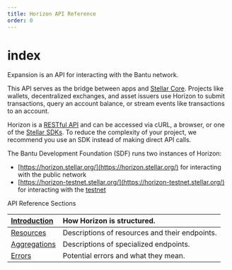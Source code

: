 ```yaml
---
title: Horizon API Reference
order: 0
---
```


# index

Expansion is an API for interacting with the Bantu network.

This API serves as the bridge between apps and [Stellar Core](../../run-core-node/index.md). Projects like wallets, decentralized exchanges, and asset issuers use Horizon to submit transactions, query an account balance, or stream events like transactions to an account.

Horizon is a [RESTful API](https://en.wikipedia.org/wiki/Representational_state_transfer) and can be accessed via cURL, a browser, or one of the [Stellar SDKs](../../software-and-sdks/index.md). To reduce the complexity of your project, we recommend you use an SDK instead of making direct API calls.

The Bantu Development Foundation \(SDF\) runs two instances of Horizon:

* [https://horizon.stellar.org/](https://horizon.stellar.org/) for interacting with the public network
* [https://horizon-testnet.stellar.org/](https://horizon-testnet.stellar.org/) for interacting with the [testnet](../../glossary/testnet.md)

API Reference Sections

| [Introduction](https://developers.stellar.org/api/introduction/) | How Horizon is structured. |
| :--- | :--- |
| [Resources](https://developers.stellar.org/api/resources/) | Descriptions of resources and their endpoints. |
| [Aggregations](https://developers.stellar.org/api/aggregations/) | Descriptions of specialized endpoints. |
| [Errors](https://developers.stellar.org/api/errors/) | Potential errors and what they mean. |

